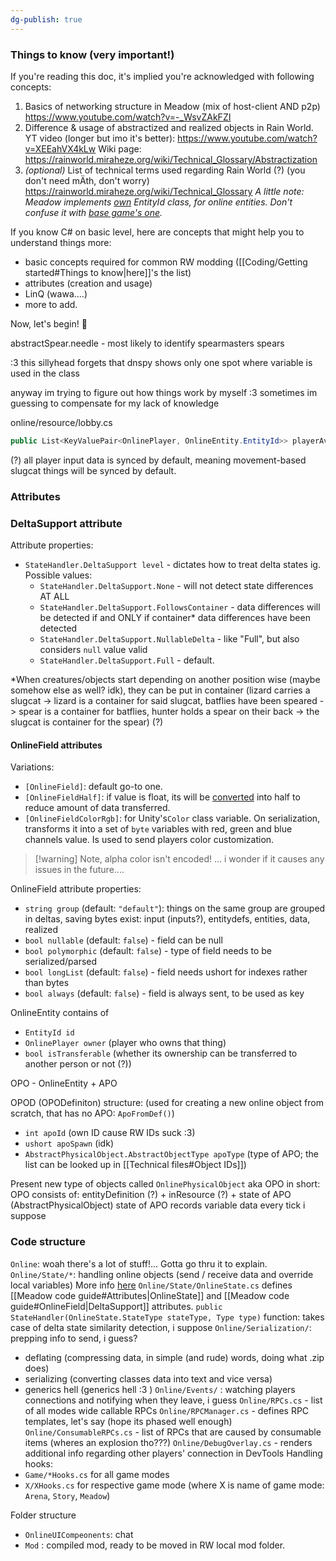 ```yaml
---
dg-publish: true
---
```

### Things to know (very important!)
If you're reading this doc, it's implied you're acknowledged with following concepts:
1) Basics of networking structure in Meadow (mix of host-client AND p2p)
	https://www.youtube.com/watch?v=-_WsvZAkFZI
2) Difference & usage of abstractized and realized objects in Rain World.
	YT video (longer but imo it's better): https://www.youtube.com/watch?v=XEEahVX4kLw
	Wiki page: https://rainworld.miraheze.org/wiki/Technical_Glossary/Abstractization
3) *(optional)* List of technical terms used regarding Rain World (?) (you don't need mÄth, don't worry)
	https://rainworld.miraheze.org/wiki/Technical_Glossary
	*A little note: Meadow implements [own](https://github.com/henpemaz/Rain-Meadow/blob/main/Online/Entity/OnlineEntity.EntityId.cs) EntityId class, for online entities. Don't confuse it with [base game's one](https://rainworld.miraheze.org/wiki/Technical_Glossary/Entity_ID).*


If you know C# on basic level, here are concepts that might help you to understand things more:
- basic concepts required for common RW modding ([[Coding/Getting started#Things to know|here]]'s the list)
- attributes (creation and usage)
- LinQ (wawa....)
- more to add.

Now, let's begin! 🎉



abstractSpear.needle - most likely to identify spearmasters spears

:3 
this sillyhead forgets that dnspy shows only one spot where variable is used in the class

anyway
im trying to figure out how things work by myself :3 sometimes im guessing to compensate for my lack of knowledge

online/resource/lobby.cs
```cs
public List<KeyValuePair<OnlinePlayer, OnlineEntity.EntityId>> playerAvatars = new(); // guess we can support multiple avatars per client
```

(?) all player input data is synced by default, meaning movement-based slugcat things will be synced by default.
### Attributes

### DeltaSupport attribute
Attribute properties:
- `StateHandler.DeltaSupport level` - dictates how to treat delta states ig.  
	Possible values:
	- `StateHandler.DeltaSupport.None` - will not detect state differences AT ALL
	- `StateHandler.DeltaSupport.FollowsContainer` - data differences will be detected if and ONLY if container\* data differences have been detected  
	- `StateHandler.DeltaSupport.NullableDelta` - like "Full", but also considers `null` value valid
	- `StateHandler.DeltaSupport.Full` - default.

\*When creatures/objects start depending on another position wise (maybe somehow else as well? idk), they can be put in container (lizard carries a slugcat -> lizard is a container for said slugcat, batflies have been speared -> spear is a container for batflies, hunter holds a spear on their back -> the slugcat is container for the spear) (?)
#### OnlineField attributes
Variations:
- `[OnlineField]`: default go-to one.
- `[OnlineFieldHalf]`: if value is float, its will be [converted](https://docs.unity3d.com/2020.2/Documentation/ScriptReference/Mathf.FloatToHalf.html) into half to reduce amount of data transferred.
- `[OnlineFieldColorRgb]`: for Unity's`Color` class variable. On serialization, transforms it into a set of `byte` variables with red, green and blue channels value. Is used to send players color customization.
> [!warning] Note, alpha color isn't encoded!
> ... i wonder if it causes any issues in the future....

OnlineField attribute properties:
- `string group` (default: `"default"`): things on the same group are grouped in deltas, saving bytes
exist: input (inputs?), entitydefs, entities, data, realized
- `bool nullable` (default: `false`) - field can be null
- `bool polymorphic` (default: `false`) - type of field needs to be serialized/parsed
- `bool longList` (default: `false`) - field needs ushort for indexes rather than bytes
- `bool always` (default: `false`) - field is always sent, to be used as key


OnlineEntity contains of
 - `EntityId id`
 - `OnlinePlayer owner` (player who owns that thing)
 - `bool isTransferable` (whether its ownership can be transferred to another person or not (?))

OPO - OnlineEntity + APO

OPOD (OPODefiniton) structure: (used for creating a new online object from scratch, that has no APO: `ApoFromDef()`)
- `int apoId` (own ID cause RW IDs suck :3)
- `ushort apoSpawn` (idk)
- `AbstractPhysicalObject.AbstractObjectType apoType` (type of APO; the list can be looked up in [[Technical files#Object IDs]])

Present new type of objects called `OnlinePhysicalObject` aka OPO in short:
OPO consists of:
entityDefinition (?) + inResource (?) + state of APO (AbstractPhysicalObject)
state of APO records variable data every tick i suppose

### Code structure
`Online`: woah there's a lot of stuff!... Gotta go thru it to explain.
`Online/State/*`: handling online objects (send / receive data and override local variables)
More info [here](https://github.com/TheLazyCowboy1/RainMeadowSyncTemplate#states)
`Online/State/OnlineState.cs` defines [[Meadow code guide#Attributes|OnlineState]] and [[Meadow code guide#OnlineField|DeltaSupport]] attributes.
`public StateHandler(OnlineState.StateType stateType, Type type)` function: takes case of delta state similarity detection, i suppose
`Online/Serialization/`: prepping info to send, i guess?
- deflating (compressing data, in simple (and rude) words, doing what .zip does)
- serializing (converting classes data into text and vice versa)
- generics hell (generics hell :3 )
`Online/Events/` : watching players connections and notifying when they leave, i guess
`Online/RPCs.cs` - list of all modes wide callable RPCs
`Online/RPCManager.cs` - defines RPC templates, let's say (hope its phased well enough)
`Online/ConsumableRPCs.cs` - list of RPCs that are caused by consumable items (wheres an explosion tho???)
`Online/DebugOverlay.cs` -  renders additional info regarding other players' connection in DevTools
Handling hooks: 
- `Game/*Hooks.cs` for all game modes
- `X/XHooks.cs` for respective game mode (where X is name of game mode: `Arena`, `Story`, `Meadow`)


Folder structure
- `OnlineUICompeonents`: chat
- `Mod` : compiled mod, ready to be moved in RW local mod folder.